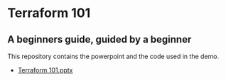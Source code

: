 # Terraform 101
## A beginners guide, guided by a beginner

This repository contains the powerpoint and the code used in the demo.

- [Terraform 101.pptx](Terraform%20101.pptx)
